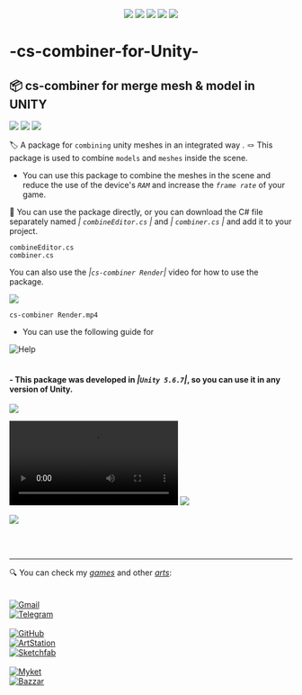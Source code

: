 <p align="center">
   <img src="https://img.shields.io/badge/Version-5.2.4-abcdef?style=flat">
   <img src="https://img.shields.io/badge/.NET-512BD4?logo=dotnet&logoColor=fff">
   <img src="https://img.shields.io/badge/Unity%205.6.7-black?style=flat&logo=unity">
   <img src="https://custom-icon-badges.demolab.com/badge/C%23-%23239120.svg?logo=cshrp&logoColor=white">
   <img src="https://img.shields.io/badge/Apache%20Licence-2.0-0091ea?style=flat&labelColor=0071b7">
</p>
<https://img.shields.io/badge/Unity%205.6.7-black?style=flat&logo=unity>
<https://img.shields.io/badge/Unity-%23000000.svg?logo=unity&logoColor=white>
<https://custom-icon-badges.demolab.com/badge/Visual%20Studio-5C2D91.svg?&logo=visual-studio&logoColor=white>


# -cs-combiner-for-Unity-
## 📦 cs-combiner for merge mesh & model in UNITY
<img src="https://img.shields.io/badge/Mesh%20%26%20Fbx-Combiner-orange?style=plastic&labelColor=green">
   <img src="https://img.shields.io/badge/Better-For Your Game Performance-%239CAEA9?style=plastic&labelColor=%23CCDAD1">
   <img src="https://img.shields.io/badge/Easy-To%20Use-%2338302E?style=plastic&labelColor=%236F6866">


 🏷 A package for ```combining``` unity meshes in an integrated way . 🪢 This package is used to combine ```models``` and ```meshes``` inside the scene.
 
 - You can use this package to combine the meshes in the scene and reduce the use of the device's *```RAM```* and increase the *```frame rate```* of your game.

 🔑 You can use the package directly, or you can download the C# file separately named *| ```combineEditor.cs``` |* and *| ```combiner.cs``` |* and add it to your project.
 ```
combineEditor.cs
combiner.cs
```
You can also use the *|```cs-combiner Render```|* video for how to use the package.

<img src="https://img.shields.io/badge/With%20Video-To%20Help%20You-%2320FC8F?style=social&labelColor=%233F5E5A">

```
cs-combiner Render.mp4
```
- You can use the following guide for

![Help](https://github.com/user-attachments/assets/9deb0f9b-d3f2-47ea-bd16-3dfb97042292)
<br><br>
#### - This package was developed in *|``` Unity 5.6.7 ```|*, so you can use it in any version of Unity.
<img src="https://img.shields.io/badge/Unity-black?style=flat&logo=unity"> <br>

<video src="https://github.com/user-attachments/assets/8eeb2006-6de9-4fd0-a8a1-f847eaa6fb8b" controls></video>
<img src="https://img.shields.io/badge/Use%20It-%233F5E5A?style=for-the-badge&labelColor=%23353831">

<img src="https://img.shields.io/badge/To%20Learn-And%20Use-%2320FC8F?style=plastic&labelColor=%233F5E5A">

<br><br>
  <hr>

🔍 You can check my *[games](https://B2n.ir/my-myket)* and other *[arts](https://B2n.ir/artstation)*:<br><br>
<br>
[![Gmail](https://img.shields.io/badge/Gmail-D14836?logo=gmail&logoColor=white)](https://www.naiad.art.studio@gmail.com)<br>
[![Telegram](https://img.shields.io/badge/Telegram-2CA5E0?logo=telegram&logoColor=white)](http://telegram.me/GhurbeSABZI)<br>
<br>
[![GitHub](https://img.shields.io/badge/GitHub-%23121011.svg?logo=github&logoColor=white)](https://github.com/qewr1324)<br>
[![ArtStation](https://img.shields.io/badge/Art%20Station-22a6e2?style=flat&logo=artstation&labelColor=404044)](https://B2n.ir/artstation)<br>
[![Sketchfab](https://img.shields.io/badge/Sketchfab-abcdef?style=flat&logo=sketchfab&logoColor=white&labelColor=2aaadd)](https://B2n.ir/sketchfab)<br>
<br>
[![Myket](https://img.shields.io/badge/Myket-0091ea?style=flat&logoSize=auto&label=%E2%93%82%EF%B8%8F&labelColor=0071b7)](https://B2n.ir/my-myket)<br>
[![Bazzar](https://img.shields.io/badge/Bazzar-64c317?style=flat&label=%F0%9F%8D%B5&labelColor=009950)](https://B2n.ir/my-cafebazaar)<br>
<br>
